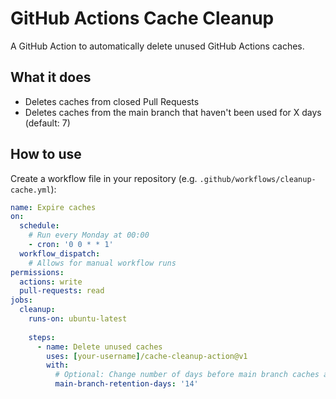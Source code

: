 # GitHub Actions Cache Cleanup

A GitHub Action to automatically delete unused GitHub Actions caches.

## What it does

- Deletes caches from closed Pull Requests
- Deletes caches from the main branch that haven't been used for X days (default: 7)

## How to use

Create a workflow file in your repository (e.g. `.github/workflows/cleanup-cache.yml`):

```yaml
name: Expire caches
on:
  schedule:
    # Run every Monday at 00:00
    - cron: '0 0 * * 1'
  workflow_dispatch:
    # Allows for manual workflow runs
permissions:
  actions: write
  pull-requests: read
jobs:
  cleanup:
    runs-on: ubuntu-latest
    
    steps:
      - name: Delete unused caches
        uses: [your-username]/cache-cleanup-action@v1
        with:
          # Optional: Change number of days before main branch caches are deleted (default: 7)
          main-branch-retention-days: '14'
